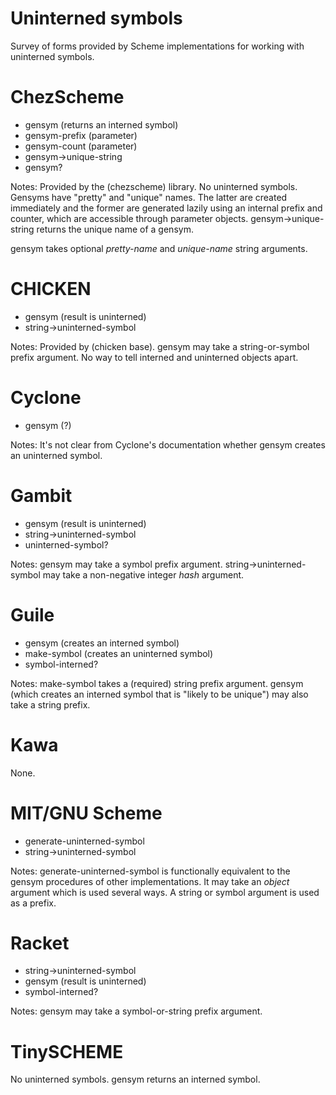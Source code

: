 # Uninterned symbols

Survey of forms provided by Scheme implementations for working with
uninterned symbols.


# ChezScheme

* gensym (returns an interned symbol)
* gensym-prefix (parameter)
* gensym-count (parameter)
* gensym->unique-string
* gensym?

Notes: Provided by the (chezscheme) library. No uninterned symbols.
Gensyms have "pretty" and "unique" names. The latter are created
immediately and the former are generated lazily using an internal
prefix and counter, which are accessible through parameter objects.
gensym->unique-string returns the unique name of a gensym.

gensym takes optional *pretty-name* and *unique-name* string arguments.


# CHICKEN

* gensym (result is uninterned)
* string->uninterned-symbol

Notes: Provided by (chicken base). gensym may take a string-or-symbol
prefix argument. No way to tell interned and uninterned objects apart.


# Cyclone

* gensym (?)

Notes: It's not clear from Cyclone's documentation whether gensym
creates an uninterned symbol.


# Gambit

* gensym (result is uninterned)
* string->uninterned-symbol
* uninterned-symbol?

Notes: gensym may take a symbol prefix argument.
string->uninterned-symbol may take a non-negative integer *hash*
argument.


# Guile

* gensym (creates an interned symbol)
* make-symbol (creates an uninterned symbol)
* symbol-interned?

Notes: make-symbol takes a (required) string prefix argument. gensym
(which creates an interned symbol that is "likely to be unique") may
also take a string prefix.


# Kawa

None.


# MIT/GNU Scheme

* generate-uninterned-symbol
* string->uninterned-symbol

Notes: generate-uninterned-symbol is functionally equivalent to the
gensym procedures of other implementations. It may take an *object*
argument which is used several ways. A string or symbol argument is
used as a prefix.


# Racket

* string->uninterned-symbol
* gensym (result is uninterned)
* symbol-interned?

Notes: gensym may take a symbol-or-string prefix argument.


# TinySCHEME

No uninterned symbols. gensym returns an interned symbol.
